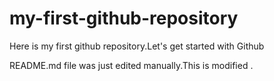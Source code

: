 # my-first-github-repository
Here is my first github repository.Let's get started with Github

README.md file was just edited manually.This is modified .
